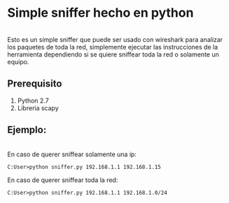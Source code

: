 # **Simple sniffer hecho en python** 
<br>
Esto es un simple sniffer que puede ser usado con wireshark para analizar los paquetes de toda la red, simplemente ejecutar las instrucciones de la herramienta dependiendo si se quiere sniffear toda la red o solamente un equipo.

## Prerequisito
1. Python 2.7
2. Libreria scapy

## Ejemplo:
<br>
En caso de querer sniffear solamente una ip:

```
C:User>python sniffer.py 192.168.1.1 192.168.1.15

```

En caso de querer sniffear toda la red:

```
C:User>python sniffer.py 192.168.1.1 192.168.1.0/24

```
